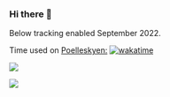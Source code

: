 ### Hi there 👋

Below tracking enabled September 2022.

Time used on <a href="https://github.com/JWillumsen89/polleskyen">Poelleskyen:</a> <a href="https://wakatime.com/badge/user/1b1008da-b222-4921-80cc-f0f769f207a9/project/6251ffde-b3cb-4f4b-acd8-855cc11be4bc"><img src="https://wakatime.com/badge/user/1b1008da-b222-4921-80cc-f0f769f207a9/project/6251ffde-b3cb-4f4b-acd8-855cc11be4bc.svg" alt="wakatime"></a>

<a href="https://wakatime.com"><img src="https://wakatime.com/share/@1b1008da-b222-4921-80cc-f0f769f207a9/c27e7ff0-b8e2-4a08-ba1b-fa4d22b5f445.png" /></a>

![](https://komarev.com/ghpvc/?FHallengreen&color=green)


<!--
**FHallengreen/FHallengreen** is a ✨ _special_ ✨ repository because its `README.md` (this file) appears on your GitHub profile.

Here are some ideas to get you started:

- 🔭 I’m currently working on ...
- 🌱 I’m currently learning ...
- 👯 I’m looking to collaborate on ...
- 🤔 I’m looking for help with ...
- 💬 Ask me about ...
- 📫 How to reach me: ...
- 😄 Pronouns: ...
- ⚡ Fun fact: ...
-->
